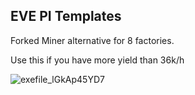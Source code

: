 ## EVE PI Templates
Forked Miner alternative for 8 factories.

Use this if you have more yield than 36k/h	

![exefile_lGkAp45YD7](https://github.com/user-attachments/assets/83f6f1fd-1e99-49a9-b35c-e3ac6fbf6312)




